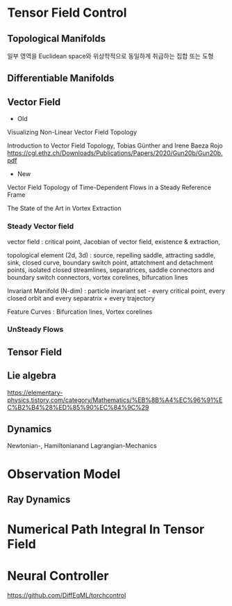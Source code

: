# Tensor Field Control

## Topological Manifolds

일부 영역을 Euclidean space와 위상학적으로 동일하게 취급하는 집합 또는 도형

## Differentiable Manifolds



## Vector Field

- Old

Visualizing Non-Linear Vector Field Topology

Introduction to Vector Field Topology, Tobias Günther and Irene Baeza Rojo https://cgl.ethz.ch/Downloads/Publications/Papers/2020/Gun20b/Gun20b.pdf

- New

Vector Field Topology of Time-Dependent Flows in a Steady Reference Frame

The State of the Art in Vortex Extraction

### Steady Vector field

vector field : critical point, Jacobian of vector field, existence & extraction, 

topological element (2d, 3d) : source, repelling saddle, attracting saddle, sink, closed curve, boundary switch point, attatchment and detachment points, isolated closed streamlines, separatrices, saddle connectors and boundary switch connectors, vortex corelines, bifurcation lines

Invariant Manifold (N-dim) : particle invariant set - every critical point, every closed orbit and every separatrix + every trajectory

Feature Curves : Bifurcation lines, Vortex corelines

### UnSteady Flows

## Tensor Field 

## Lie algebra

https://elementary-physics.tistory.com/category/Mathematics/%EB%8B%A4%EC%96%91%EC%B2%B4%28%ED%85%90%EC%84%9C%29

## Dynamics

Newtonian-, Hamiltonianand Lagrangian-Mechanics




# Observation Model
## Ray Dynamics






# Numerical Path Integral In Tensor Field


# Neural Controller
https://github.com/DiffEqML/torchcontrol
